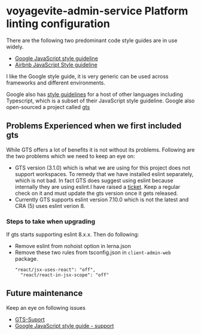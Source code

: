 # voyagevite-admin-service Platform linting configuration

There are the following two predominant code style guides are in use widely.

- [Google JavaScript style guideline](https://google.github.io/styleguide/jsguide.html)
- [Airbnb JavaScript Style guideline](https://github.com/airbnb/javascript)

I like the Google style guide, it is very generic can be used across frameworks and different environments. 

Google also has [style guidelines](https://google.github.io/styleguide/) for a host of other languages including Typescript, which is a subset of their JavaScript style guideline. Google also open-sourced a project called [gts](https://github.com/google/gts)

## Problems Experienced when we first included gts

While GTS offers a lot of benefits it is not without its problems. Following are the two problems which we need to keep an eye on:

- GTS version (3.1.0) which is what we are using for this project does not support workspaces. To remedy that we have installed eslint separately, which is not bad. In fact GTS does suggest using eslint because internally they are using eslint.I have raised a [ticket](https://github.com/google/gts/issues/663). Keep a regular check on it and must update the gts version once it gets released. 
- Currently GTS supports eslint version 7.10.0 which is not the latest and CRA (5) uses eslint verion 8.

### Steps to take when upgrading

If gts starts supporting eslint 8.x.x. Then do following:
- Remove eslint from nohoist option in lerna.json
- Remove these two rules from tsconfig.json in `client-admin-web` package.
  ```
  "react/jsx-uses-react": "off",
    "react/react-in-jsx-scope": "off"
  ```

## Future maintenance

Keep an eye on following issues

- [GTS-Suport](https://github.com/google/gts/issues/663)
- [Google JavaScript style guide - support](https://github.com/google/eslint-config-google/issues/68)
